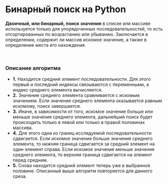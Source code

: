 # Бинарный поиск на Python

<strong>Двоичный, или бинарный, поиск значения</strong> в списке или массиве используется только для упорядоченных последовательностей, то есть отсортированных по возрастанию или убыванию. Заключается в определении, содержит ли массив искомое значение, а также в определение места его нахождения.

<br>


### Описание алгоритма

- <strong>1.</strong> Находится средний элемент последовательности. Для этого первый и последний индексы связываются с переменными, а индекс среднего элемента вычисляется.
- <strong>2.</strong> Значение среднего элемента сравнивается с искомым значением. Если значение среднего элемента оказывается равным искомому, поиск завершается.
- <strong>3.</strong> Иначе, в зависимости от того, искомое значение больше или меньше значения среднего элемента, дальнейший поиск будет происходить только в левой или только в правой половинах массива.
- <strong>4.</strong> Для этого одна из границ исследуемой последовательности сдвигается. Если искомое значение больше значения среднего элемента, то нижняя граница сдвигается за средний элемент на один элемент справа. Если искомое значение меньше значения среднего элемента, то верхняя граница сдвигается на элемент перед средним.
- <strong>5.</strong> Снова находится средний элемент теперь уже в выбранной половине. Описанный выше алгоритм повторяется для данного среза.
